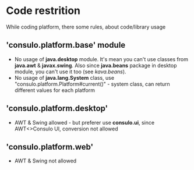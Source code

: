 # Code restrition

While coding platform, there some rules, about code/library usage

## 'consulo.platform.base' module

 * No usage of **java.desktop** module. It's mean you can't use classes from **java.awt** & **javax.swing**. Also since **java.beans** package in desktop module, you can't use it too (see *kava.beans*).
 * No usage of **java.lang.System** class, use "consulo.platform.Platform#current()" - system class, can return different values for each platform

## 'consulo.platform.desktop'
 * AWT & Swing allowed - but preferer use **consulo.ui**, since AWT<>Consulo UI, conversion not allowed

## 'consulo.platform.web'
 * AWT & Swing not allowed
